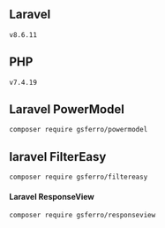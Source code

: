 ## Laravel
`````
v8.6.11
`````
## PHP
`````
v7.4.19
`````

## Laravel PowerModel
````
composer require gsferro/powermodel
````

## laravel FilterEasy
````
composer require gsferro/filtereasy
````

#### Laravel ResponseView
````
composer require gsferro/responseview
````